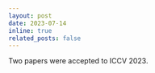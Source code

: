 ```yaml
---
layout: post
date: 2023-07-14
inline: true
related_posts: false
---
```


Two papers were accepted to ICCV 2023.
